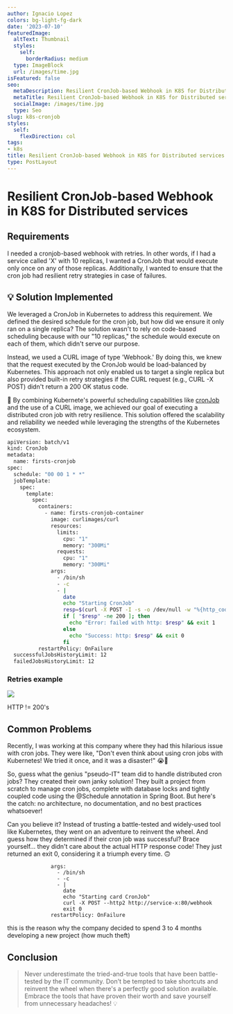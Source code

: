 ```yaml
---
author: Ignacio Lopez
colors: bg-light-fg-dark
date: '2023-07-10'
featuredImage:
  altText: Thumbnail
  styles:
    self:
      borderRadius: medium
  type: ImageBlock
  url: /images/time.jpg
isFeatured: false
seo:
  metaDescription: Resilient CronJob-based Webhook in K8S for Distributed services.
  metaTitle: Resilient CronJob-based Webhook in K8S for Distributed services
  socialImage: /images/time.jpg
  type: Seo
slug: k8s-cronjob
styles:
  self:
    flexDirection: col
tags:
- k8s
title: Resilient CronJob-based Webhook in K8S for Distributed services
type: PostLayout
---
```


# Resilient CronJob-based Webhook in K8S for Distributed services

## Requirements

I needed a cronjob-based webhook with retries. In other words, if I had a service called 'X' with 10 replicas, I wanted a CronJob that would execute only once on any of those replicas. Additionally, I wanted to ensure that the cron job had resilient retry strategies in case of failures.

## 💡 Solution Implemented

We leveraged a CronJob in Kubernetes to address this requirement. We defined the desired schedule for the cron job, but how did we ensure it only ran on a single replica? The solution wasn't to rely on code-based scheduling because with our "10 replicas," the schedule would execute on each of them, which didn't serve our purpose.

Instead, we used a CURL image of type 'Webhook.' By doing this, we knew that the request executed by the CronJob would be load-balanced by Kubernetes. This approach not only enabled us to target a single replica but also provided built-in retry strategies if the CURL request (e.g., CURL -X POST) didn't return a 200 OK status code.

🚀 By combining Kubernete's powerful scheduling capabilities like  [cronJob](https://crontab.guru/?ref=0.0.0.0#10_*_*_*)  and the use of a CURL image, we achieved our goal of executing a distributed cron job with retry resilience. This solution offered the scalability and reliability we needed while leveraging the strengths of the Kubernetes ecosystem.

```bash
apiVersion: batch/v1
kind: CronJob
metadata:
  name: firsts-cronjob
spec:
  schedule: "00 00 1 * *" 
  jobTemplate:
    spec:
      template:
        spec:
          containers:
            - name: firsts-cronjob-container
              image: curlimages/curl
              resources:
                limits:
                  cpu: "1"
                  memory: "300Mi"
                requests:
                  cpu: "1"
                  memory: "300Mi"
              args:
                - /bin/sh
                - -c
                - |
                  date
                  echo "Starting CronJob"
                  resp=$(curl -X POST -I -s -o /dev/null -w "%{http_code}" --http2 http://service-x:80/webhook | cut -d$' ' -f2)
                  if [ "$resp" -ne 200 ]; then
                    echo "Error: failed with http: $resp" && exit 1
                  else
                    echo "Success: http: $resp" && exit 0
                  fi
          restartPolicy: OnFailure
  successfulJobsHistoryLimit: 12
  failedJobsHistoryLimit: 12
```

### Retries example

![](./images/k8s-cronjob.png)

HTTP != 200's

## **Common Problems**

Recently, I was working at this company where they had this hilarious issue with cron jobs. They were like, "Don't even think about using cron jobs with Kubernetes! We tried it once, and it was a disaster!" 😭🚫

So, guess what the genius "pseudo-IT" team did to handle distributed cron jobs? They created their own janky solution! They built a project from scratch to manage cron jobs, complete with database locks and tightly coupled code using the @Schedule annotation in Spring Boot. But here's the catch: no architecture, no documentation, and no best practices whatsoever!

Can you believe it? Instead of trusting a battle-tested and widely-used tool like Kubernetes, they went on an adventure to reinvent the wheel. And guess how they determined if their cron job was successful? Brace yourself... they didn't care about the actual HTTP response code! They just returned an exit 0, considering it a triumph every time. 🙃

```
              args:
                - /bin/sh
                - -c
                - |
                  date
                  echo "Starting card CronJob"
                  curl -X POST --http2 http://service-x:80/webhook 
                  exit 0
              restartPolicy: OnFailure
```

this is the reason why the company decided to spend 3 to 4 months developing a new project (how much theft)

## Conclusion

> Never underestimate the tried-and-true tools that have been battle-tested by the IT community. Don't be tempted to take shortcuts and reinvent the wheel when there's a perfectly good solution available. Embrace the tools that have proven their worth and save yourself from unnecessary headaches! 💡